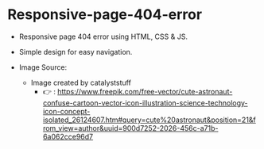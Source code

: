 # Responsive-page-404-error

* Responsive page 404 error using HTML, CSS & JS.
* Simple design for easy navigation.

* Image Source:
    * Image created by catalyststuff
        * 👉 : https://www.freepik.com/free-vector/cute-astronaut-confuse-cartoon-vector-icon-illustration-science-technology-icon-concept-isolated_26124607.htm#query=cute%20astronaut&position=21&from_view=author&uuid=900d7252-2026-456c-a71b-6a062cce96d7

     